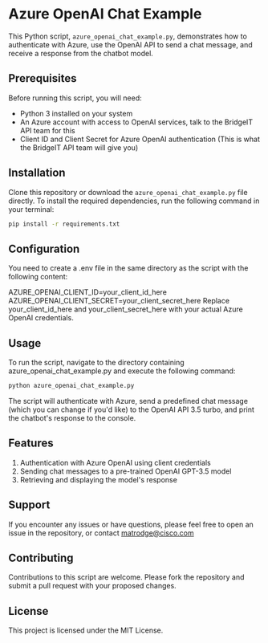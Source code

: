 # Azure OpenAI Chat Example

This Python script, `azure_openai_chat_example.py`, demonstrates how to authenticate with Azure, use the OpenAI API to send a chat message, and receive a response from the chatbot model.

## Prerequisites

Before running this script, you will need:

- Python 3 installed on your system
- An Azure account with access to OpenAI services, talk to the BridgeIT API team for this
- Client ID and Client Secret for Azure OpenAI authentication (This is what the BridgeIT API team will give you)

## Installation

Clone this repository or download the `azure_openai_chat_example.py` file directly. To install the required dependencies, run the following command in your terminal:

```bash
pip install -r requirements.txt
```

## Configuration

You need to create a .env file in the same directory as the script with the following content:

AZURE_OPENAI_CLIENT_ID=your_client_id_here
AZURE_OPENAI_CLIENT_SECRET=your_client_secret_here
Replace your_client_id_here and your_client_secret_here with your actual Azure OpenAI credentials.

## Usage

To run the script, navigate to the directory containing azure_openai_chat_example.py and execute the following command:

```bash
python azure_openai_chat_example.py
```

The script will authenticate with Azure, send a predefined chat message (which you can change if you'd like) to the OpenAI API 3.5 turbo, and print the chatbot's response to the console.

## Features

1. Authentication with Azure OpenAI using client credentials
2. Sending chat messages to a pre-trained OpenAI GPT-3.5 model
3. Retrieving and displaying the model's response

## Support
If you encounter any issues or have questions, please feel free to open an issue in the repository, or contact matrodge@cisco.com

## Contributing
Contributions to this script are welcome. Please fork the repository and submit a pull request with your proposed changes.

## License

This project is licensed under the MIT License.